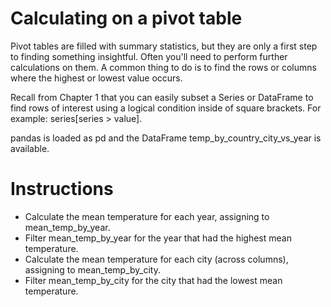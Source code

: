 # Calculating on a pivot table
Pivot tables are filled with summary statistics, but they are only a first step to finding something insightful. Often you'll need to perform further calculations on them. A common thing to do is to find the rows or columns where the highest or lowest value occurs.

Recall from Chapter 1 that you can easily subset a Series or DataFrame to find rows of interest using a logical condition inside of square brackets. For example: series[series > value].

pandas is loaded as pd and the DataFrame temp_by_country_city_vs_year is available.

# Instructions
- Calculate the mean temperature for each year, assigning to mean_temp_by_year.
- Filter mean_temp_by_year for the year that had the highest mean temperature.
- Calculate the mean temperature for each city (across columns), assigning to mean_temp_by_city.
- Filter mean_temp_by_city for the city that had the lowest mean temperature.
